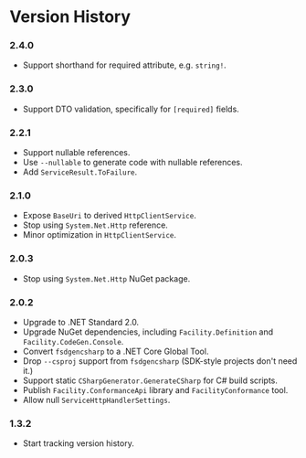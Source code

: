 # Version History

### 2.4.0

* Support shorthand for required attribute, e.g. `string!`.

### 2.3.0

* Support DTO validation, specifically for `[required]` fields.

### 2.2.1

* Support nullable references.
* Use `--nullable` to generate code with nullable references.
* Add `ServiceResult.ToFailure`.

### 2.1.0

* Expose `BaseUri` to derived `HttpClientService`.
* Stop using `System.Net.Http` reference.
* Minor optimization in `HttpClientService`.

### 2.0.3

* Stop using `System.Net.Http` NuGet package.

### 2.0.2

* Upgrade to .NET Standard 2.0.
* Upgrade NuGet dependencies, including `Facility.Definition` and `Facility.CodeGen.Console`.
* Convert `fsdgencsharp` to a .NET Core Global Tool.
* Drop `--csproj` support from `fsdgencsharp` (SDK-style projects don't need it.)
* Support static `CSharpGenerator.GenerateCSharp` for C# build scripts.
* Publish `Facility.ConformanceApi` library and `FacilityConformance` tool.
* Allow null `ServiceHttpHandlerSettings`.

### 1.3.2

* Start tracking version history.
